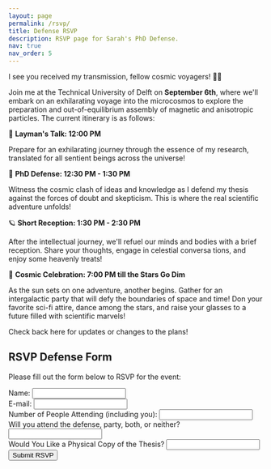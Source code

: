 ```yaml
---
layout: page
permalink: /rsvp/
title: Defense RSVP
description: RSVP page for Sarah's PhD Defense.
nav: true
nav_order: 5
---
```


I see you received my transmission, fellow cosmic voyagers! 🚀🌌

Join me at the Technical University of Delft on **September 6th**, where we'll embark on an exhilarating voyage into the microcosmos to explore the preparation and out-of-equilibrium assembly of magnetic and anisotropic particles. The current itinerary is as follows:

🌟 **Layman's Talk: 12:00 PM**

Prepare for an exhilarating journey through the essence of my research, translated for all sentient beings across the universe!

🌌 **PhD Defense: 12:30 PM - 1:30 PM**

Witness the cosmic clash of ideas and knowledge as I defend my thesis against the forces of doubt and skepticism. This is where the real scientific adventure unfolds!

🪐 **Short Reception: 1:30 PM - 2:30 PM**

After the intellectual journey, we'll refuel our minds and bodies with a brief reception. Share your thoughts, engage in celestial conversa tions, and enjoy some heavenly treats!

🌠 **Cosmic Celebration: 7:00 PM till the Stars Go Dim**

As the sun sets on one adventure, another begins. Gather for an intergalactic party that will defy the boundaries of space and time! Don your favorite sci-fi attire, dance among the stars, and raise your glasses to a future filled with scientific marvels!

Check back here for updates or changes to the plans!

## RSVP Defense Form

Please fill out the form below to RSVP for the event:

<script type="text/javascript">var submitted=false;</script>
<iframe name="hidden_iframe" id="hidden_iframe" style="display:none;" 
onload="if(submitted) {window.location='/thanks/';}"></iframe>

<form id="rsvp-form" action="https://docs.google.com/forms/d/e/1FAIpQLSd4DGeGZXw6scoPlIDZOF2H1Uri25qkd3l5naC9q7LrXmuZIA/formResponse" method="post" target="hidden_iframe" onsubmit="submitted=true;">
    <label for="name">Name:</label>
    <input type="text" id="name" name="entry.1721819495" required>
    <br>
    <label for="email">E-mail:</label>
    <input type="email" id="email" name="entry.2017076191" required>
    <br>
    <label for="guests">Number of People Attending (including you):</label>
    <input type="number" id="guests" name="entry.1806498429" min="1" required>
    <br>
    <label for="attendance">Will you attend the defense, party, both, or neither?</label>
    <input type="text" id="attendance" name="entry.1630383744" required>
    <br>
    <label for="thesis">Would You Like a Physical Copy of the Thesis?</label>
    <input type="test" id="thesis" name="entry.1763507381">
    <br>
    <input type="submit" value="Submit RSVP">
 </form>

